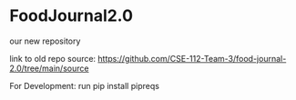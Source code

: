 # FoodJournal2.0
our new repository

link to old repo source: https://github.com/CSE-112-Team-3/food-journal-2.0/tree/main/source

For Development:
run pip install pipreqs
